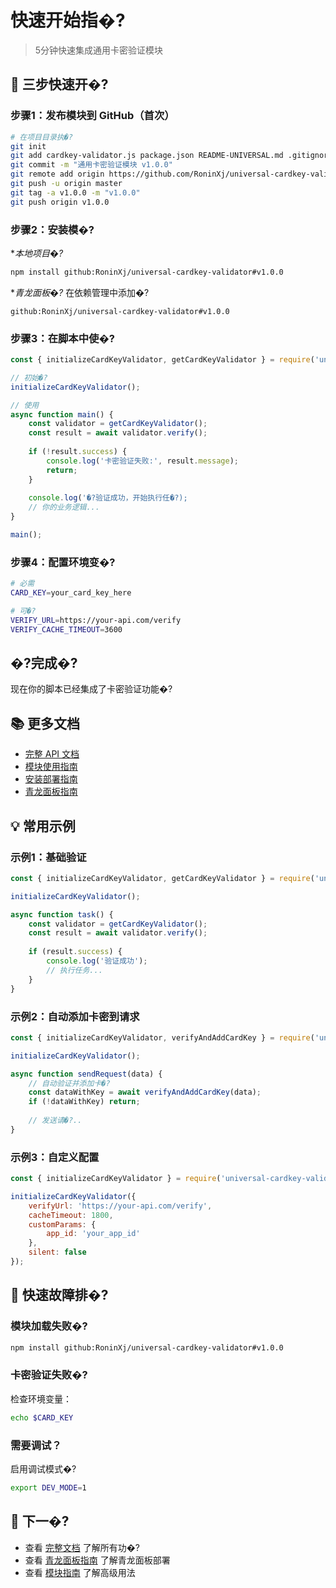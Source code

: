 ﻿# 快速开始指�?

> 5分钟快速集成通用卡密验证模块

## 🚀 三步快速开�?

### 步骤1：发布模块到 GitHub（首次）

```bash
# 在项目目录执�?
git init
git add cardkey-validator.js package.json README-UNIVERSAL.md .gitignore
git commit -m "通用卡密验证模块 v1.0.0"
git remote add origin https://github.com/RoninXj/universal-cardkey-validator.git
git push -u origin master
git tag -a v1.0.0 -m "v1.0.0"
git push origin v1.0.0
```

### 步骤2：安装模�?

**本地项目�?*
```bash
npm install github:RoninXj/universal-cardkey-validator#v1.0.0
```

**青龙面板�?*
在依赖管理中添加�?
```
github:RoninXj/universal-cardkey-validator#v1.0.0
```

### 步骤3：在脚本中使�?

```javascript
const { initializeCardKeyValidator, getCardKeyValidator } = require('universal-cardkey-validator');

// 初始�?
initializeCardKeyValidator();

// 使用
async function main() {
    const validator = getCardKeyValidator();
    const result = await validator.verify();
    
    if (!result.success) {
        console.log('卡密验证失败:', result.message);
        return;
    }
    
    console.log('�?验证成功，开始执行任�?);
    // 你的业务逻辑...
}

main();
```

### 步骤4：配置环境变�?

```bash
# 必需
CARD_KEY=your_card_key_here

# 可�?
VERIFY_URL=https://your-api.com/verify
VERIFY_CACHE_TIMEOUT=3600
```

## �?完成�?

现在你的脚本已经集成了卡密验证功能�?

## 📚 更多文档

- [完整 API 文档](README-UNIVERSAL.md)
- [模块使用指南](CARDKEY_MODULE_GUIDE.md)
- [安装部署指南](INSTALL_GUIDE.md)
- [青龙面板指南](QINGLONG_GUIDE.md)

## 💡 常用示例

### 示例1：基础验证

```javascript
const { initializeCardKeyValidator, getCardKeyValidator } = require('universal-cardkey-validator');

initializeCardKeyValidator();

async function task() {
    const validator = getCardKeyValidator();
    const result = await validator.verify();
    
    if (result.success) {
        console.log('验证成功');
        // 执行任务...
    }
}
```

### 示例2：自动添加卡密到请求

```javascript
const { initializeCardKeyValidator, verifyAndAddCardKey } = require('universal-cardkey-validator');

initializeCardKeyValidator();

async function sendRequest(data) {
    // 自动验证并添加卡�?
    const dataWithKey = await verifyAndAddCardKey(data);
    if (!dataWithKey) return;
    
    // 发送请�?..
}
```

### 示例3：自定义配置

```javascript
const { initializeCardKeyValidator } = require('universal-cardkey-validator');

initializeCardKeyValidator({
    verifyUrl: 'https://your-api.com/verify',
    cacheTimeout: 1800,
    customParams: {
        app_id: 'your_app_id'
    },
    silent: false
});
```

## 🔧 快速故障排�?

### 模块加载失败�?

```bash
npm install github:RoninXj/universal-cardkey-validator#v1.0.0
```

### 卡密验证失败�?

检查环境变量：
```bash
echo $CARD_KEY
```

### 需要调试？

启用调试模式�?
```bash
export DEV_MODE=1
```

## 🎯 下一�?

- 查看 [完整文档](README-UNIVERSAL.md) 了解所有功�?
- 查看 [青龙面板指南](QINGLONG_GUIDE.md) 了解青龙面板部署
- 查看 [模块指南](CARDKEY_MODULE_GUIDE.md) 了解高级用法
